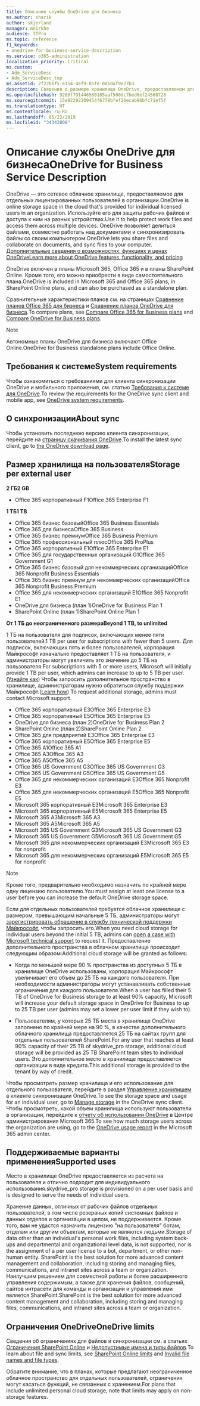 ```yaml
---
title: Описание службы OneDrive для бизнеса
ms.author: sharik
author: skjerland
manager: mnirkhe
audience: ITPro
ms.topic: reference
f1_keywords:
- onedrive-for-business-service-description
ms.service: o365-administration
localization_priority: Critical
ms.custom:
- Adm_ServiceDesc
- Adm_ServiceDesc_top
ms.assetid: 2f22b6f5-e154-4ef9-85fe-0d1daf9e27b3
description: Сведения о размере хранилища OneDrive, предоставляемом для каждого плана подписки.
ms.openlocfilehash: 9280f791446560185aaf500dc7bed6ef24568728
ms.sourcegitcommit: 15e92292209454f6778bfef26ecab96bfc71ef5f
ms.translationtype: HT
ms.contentlocale: ru-RU
ms.lasthandoff: 05/22/2019
ms.locfileid: "34343808"
---
```

# <a name="onedrive-for-business-service-description"></a><span data-ttu-id="a6fc2-103">Описание службы OneDrive для бизнеса</span><span class="sxs-lookup"><span data-stu-id="a6fc2-103">OneDrive for Business Service Description</span></span>

<span data-ttu-id="a6fc2-104">OneDrive — это сетевое облачное хранилище, предоставляемое для отдельных лицензированных пользователей в организации.</span><span class="sxs-lookup"><span data-stu-id="a6fc2-104">OneDrive is online storage space in the cloud that's provided for individual licensed users in an organization.</span></span> <span data-ttu-id="a6fc2-105">Используйте его для защиты рабочих файлов и доступа к ним на разных устройствах.</span><span class="sxs-lookup"><span data-stu-id="a6fc2-105">Use it to help protect work files and access them across multiple devices.</span></span> <span data-ttu-id="a6fc2-106">OneDrive позволяет делиться файлами, совместно работать над документами и синхронизировать файлы со своим компьютером.</span><span class="sxs-lookup"><span data-stu-id="a6fc2-106">OneDrive lets you share files and collaborate on documents, and sync files to your computer.</span></span> [<span data-ttu-id="a6fc2-107">Дополнительные сведения о возможностях, функциях и ценах OneDrive</span><span class="sxs-lookup"><span data-stu-id="a6fc2-107">Learn more about OneDrive features, functionality, and pricing</span></span>](https://go.microsoft.com/fwlink/?linkid=850345) 
  
<span data-ttu-id="a6fc2-108">OneDrive включен в планы Microsoft 365, Office 365 и в планы SharePoint Online. Кроме того, его можно приобрести в виде самостоятельного плана.</span><span class="sxs-lookup"><span data-stu-id="a6fc2-108">OneDrive is included in Microsoft 365 and Office 365 plans, in SharePoint Online plans, and can also be purchased as a standalone plan.</span></span> 
    
<span data-ttu-id="a6fc2-109">Сравнительные характеристики планов см. на страницах [Сравнение планов Office 365 для бизнеса](https://go.microsoft.com/fwlink/?linkid=799177) и [Сравнение планов OneDrive для бизнеса](https://products.office.com/ru-RU/onedrive-for-business/compare-onedrive-for-business-plans).</span><span class="sxs-lookup"><span data-stu-id="a6fc2-109">To compare plans, see [Compare Office 365 for Business plans](https://go.microsoft.com/fwlink/?linkid=799177) and [Compare OneDrive for Business plans](https://products.office.com/en-us/onedrive-for-business/compare-onedrive-for-business-plans).</span></span> 
  
> [!NOTE]
> <span data-ttu-id="a6fc2-110">Автономные планы OneDrive для бизнеса включают Office Online.</span><span class="sxs-lookup"><span data-stu-id="a6fc2-110">OneDrive for Business standalone plans include Office Online.</span></span> 
  
## <a name="system-requirements"></a><span data-ttu-id="a6fc2-111">Требования к системе</span><span class="sxs-lookup"><span data-stu-id="a6fc2-111">System requirements</span></span>

<span data-ttu-id="a6fc2-112">Чтобы ознакомиться с требованиями для клиента синхронизации OneDrive и мобильного приложения, см. статью [Требования к системе для OneDrive](https://go.microsoft.com/fwlink/?linkid=837584).</span><span class="sxs-lookup"><span data-stu-id="a6fc2-112">To review the requirements for the OneDrive sync client and mobile app, see [OneDrive system requirements](https://go.microsoft.com/fwlink/?linkid=837584).</span></span>
  
## <a name="about-sync"></a><span data-ttu-id="a6fc2-113">О синхронизации</span><span class="sxs-lookup"><span data-stu-id="a6fc2-113">About sync</span></span>

<span data-ttu-id="a6fc2-114">Чтобы установить последнюю версию клиента синхронизации, перейдите на [страницу скачивания OneDrive](https://onedrive.live.com/about/download/).</span><span class="sxs-lookup"><span data-stu-id="a6fc2-114">To install the latest sync client, go to [the OneDrive download page](https://onedrive.live.com/about/download/).</span></span> 
  
## <a name="storage-space-per-user"></a><span data-ttu-id="a6fc2-115">Размер хранилища на пользователя</span><span class="sxs-lookup"><span data-stu-id="a6fc2-115">Storage per external user</span></span>

<span data-ttu-id="a6fc2-116">**2 ГБ**</span><span class="sxs-lookup"><span data-stu-id="a6fc2-116">**2 GB**</span></span>

- <span data-ttu-id="a6fc2-117">Office 365 корпоративный F1</span><span class="sxs-lookup"><span data-stu-id="a6fc2-117">Office 365 Enterprise F1</span></span>

<span data-ttu-id="a6fc2-118">**1 ТБ**</span><span class="sxs-lookup"><span data-stu-id="a6fc2-118">**1 TB**</span></span>

- <span data-ttu-id="a6fc2-119">Office 365 бизнес базовый</span><span class="sxs-lookup"><span data-stu-id="a6fc2-119">Office 365 Business Essentials</span></span>
- <span data-ttu-id="a6fc2-120">Office 365 для бизнеса</span><span class="sxs-lookup"><span data-stu-id="a6fc2-120">Office 365 Business</span></span>
- <span data-ttu-id="a6fc2-121">Office 365 бизнес премиум</span><span class="sxs-lookup"><span data-stu-id="a6fc2-121">Office 365 Business Premium</span></span>
- <span data-ttu-id="a6fc2-122">Office 365 профессиональный плюс</span><span class="sxs-lookup"><span data-stu-id="a6fc2-122">Office 365 ProPlus</span></span>
- <span data-ttu-id="a6fc2-123">Office 365 корпоративный E1</span><span class="sxs-lookup"><span data-stu-id="a6fc2-123">Office 365 Enterprise E1</span></span>
- <span data-ttu-id="a6fc2-124">Office 365 для государственных организаций G1</span><span class="sxs-lookup"><span data-stu-id="a6fc2-124">Office 365 Government G1</span></span>
- <span data-ttu-id="a6fc2-125">Office 365 бизнес базовый для некоммерческих организаций</span><span class="sxs-lookup"><span data-stu-id="a6fc2-125">Office 365 Nonprofit Business Essentials</span></span>
- <span data-ttu-id="a6fc2-126">Office 365 бизнес премиум для некоммерческих организаций</span><span class="sxs-lookup"><span data-stu-id="a6fc2-126">Office 365 Nonprofit Business Premium</span></span>
- <span data-ttu-id="a6fc2-127">Office 365 для некоммерческих организаций E1</span><span class="sxs-lookup"><span data-stu-id="a6fc2-127">Office 365 Nonprofit E1</span></span>
- <span data-ttu-id="a6fc2-128">OneDrive для бизнеса (план 1)</span><span class="sxs-lookup"><span data-stu-id="a6fc2-128">OneDrive for Business Plan 1</span></span>
- <span data-ttu-id="a6fc2-129">SharePoint Online (план 1)</span><span class="sxs-lookup"><span data-stu-id="a6fc2-129">SharePoint Online Plan 1</span></span>

<span data-ttu-id="a6fc2-130">**От 1 ТБ до неограниченного размера**</span><span class="sxs-lookup"><span data-stu-id="a6fc2-130">**Beyond 1 TB, to unlimited**</span></span>
 
<span data-ttu-id="a6fc2-131">1 ТБ на пользователя для подписок, включающих менее пяти пользователей.</span><span class="sxs-lookup"><span data-stu-id="a6fc2-131">1 TB per user for subscriptions with fewer than 5 users.</span></span> <span data-ttu-id="a6fc2-132">Для подписок, включающих пять и более пользователей, корпорация Майкрософт изначально предоставляет 1 ТБ на пользователя, и администраторы могут увеличить это значение до 5 ТБ на пользователя.</span><span class="sxs-lookup"><span data-stu-id="a6fc2-132">For subscriptions with 5 or more users, Microsoft will initially provide 1 TB per user, which admins can increase to up to 5 TB per user.</span></span> <span data-ttu-id="a6fc2-133">([Узнайте как](/onedrive/set-default-storage-space)) Чтобы запросить дополнительное пространство в хранилище, администраторам нужно обратиться службу поддержки Майкрософт.</span><span class="sxs-lookup"><span data-stu-id="a6fc2-133">([Learn how](/onedrive/set-default-storage-space)) To request additional storage, admins must contact Microsoft support.</span></span> 

- <span data-ttu-id="a6fc2-134">Office 365 корпоративный E3</span><span class="sxs-lookup"><span data-stu-id="a6fc2-134">Office 365 Enterprise E3</span></span>
- <span data-ttu-id="a6fc2-135">Office 365 корпоративный E5</span><span class="sxs-lookup"><span data-stu-id="a6fc2-135">Office 365 Enterprise E5</span></span>
- <span data-ttu-id="a6fc2-136">OneDrive для бизнеса (план 2)</span><span class="sxs-lookup"><span data-stu-id="a6fc2-136">OneDrive for Business Plan 2</span></span>
- <span data-ttu-id="a6fc2-137">SharePoint Online (план 2)</span><span class="sxs-lookup"><span data-stu-id="a6fc2-137">SharePoint Online Plan 2</span></span>
- <span data-ttu-id="a6fc2-138">Office 365 для предприятий E3</span><span class="sxs-lookup"><span data-stu-id="a6fc2-138">Office 365 Enterprise E3</span></span>
- <span data-ttu-id="a6fc2-139">Office 365 корпоративный E5</span><span class="sxs-lookup"><span data-stu-id="a6fc2-139">Office 365 Enterprise E5</span></span>
- <span data-ttu-id="a6fc2-140">Office 365 A1</span><span class="sxs-lookup"><span data-stu-id="a6fc2-140">Office 365 A1</span></span>
- <span data-ttu-id="a6fc2-141">Office 365 A3</span><span class="sxs-lookup"><span data-stu-id="a6fc2-141">Office 365 A3</span></span>
- <span data-ttu-id="a6fc2-142">Office 365 A5</span><span class="sxs-lookup"><span data-stu-id="a6fc2-142">Office 365 A5</span></span>
- <span data-ttu-id="a6fc2-143">Office 365 US Government G3</span><span class="sxs-lookup"><span data-stu-id="a6fc2-143">Office 365 US Government G3</span></span>
- <span data-ttu-id="a6fc2-144">Office 365 US Government G5</span><span class="sxs-lookup"><span data-stu-id="a6fc2-144">Office 365 US Government G5</span></span>
- <span data-ttu-id="a6fc2-145">Office 365 для некоммерческих организаций E3</span><span class="sxs-lookup"><span data-stu-id="a6fc2-145">Office 365 Nonprofit E3</span></span> 
- <span data-ttu-id="a6fc2-146">Office 365 для некоммерческих организаций E5</span><span class="sxs-lookup"><span data-stu-id="a6fc2-146">Office 365 Nonprofit E5</span></span> 
- <span data-ttu-id="a6fc2-147">Microsoft 365 корпоративный E3</span><span class="sxs-lookup"><span data-stu-id="a6fc2-147">Microsoft 365 Enterprise E3</span></span>
- <span data-ttu-id="a6fc2-148">Microsoft 365 корпоративный E5</span><span class="sxs-lookup"><span data-stu-id="a6fc2-148">Microsoft 365 Enterprise E5</span></span>
- <span data-ttu-id="a6fc2-149">Microsoft 365 A3</span><span class="sxs-lookup"><span data-stu-id="a6fc2-149">Microsoft 365 A3</span></span>
- <span data-ttu-id="a6fc2-150">Microsoft 365 A5</span><span class="sxs-lookup"><span data-stu-id="a6fc2-150">Microsoft 365 A5</span></span>
- <span data-ttu-id="a6fc2-151">Microsoft 365 US Government G3</span><span class="sxs-lookup"><span data-stu-id="a6fc2-151">Microsoft 365 US Government G3</span></span>
- <span data-ttu-id="a6fc2-152">Microsoft 365 US Government G5</span><span class="sxs-lookup"><span data-stu-id="a6fc2-152">Microsoft 365 US Government G5</span></span>
- <span data-ttu-id="a6fc2-153">Microsoft 365 для некоммерческих организаций E3</span><span class="sxs-lookup"><span data-stu-id="a6fc2-153">Microsoft 365 E3 for nonprofit</span></span>
- <span data-ttu-id="a6fc2-154">Microsoft 365 для некоммерческих организаций E5</span><span class="sxs-lookup"><span data-stu-id="a6fc2-154">Microsoft 365 E5 for nonprofit</span></span>

  
> [!NOTE]
> <span data-ttu-id="a6fc2-155">Кроме того, предварительно необходимо назначить по крайней мере одну лицензию пользователю.</span><span class="sxs-lookup"><span data-stu-id="a6fc2-155">You must assign at least one license to a user before you can increase the default OneDrive storage space.</span></span> 
  
<span data-ttu-id="a6fc2-156">Если для отдельных пользователей требуется облачное хранилище с размером, превышающим начальные 5 ТБ, администраторы могут [зарегистрировать обращение в службу технической поддержки Майкрософт](https://go.microsoft.com/fwlink/?linkid=869559), чтобы запросить его.</span><span class="sxs-lookup"><span data-stu-id="a6fc2-156">When you need cloud storage for individual users beyond the initial 5 TB, admins can [open a case with Microsoft technical support](https://go.microsoft.com/fwlink/?linkid=869559) to request it.</span></span> <span data-ttu-id="a6fc2-157">Предоставление дополнительного пространства в облачном хранилище происходит следующим образом:</span><span class="sxs-lookup"><span data-stu-id="a6fc2-157">Additional cloud storage will be granted as follows:</span></span> 
  
- <span data-ttu-id="a6fc2-158">Когда по меньшей мере 90 % пространства из доступных 5 ТБ в хранилище OneDrive использованы, корпорация Майкрософт увеличивает его объем до 25 ТБ на каждого пользователя. При необходимости администраторы могут устанавливать собственные ограничения для каждого пользователя.</span><span class="sxs-lookup"><span data-stu-id="a6fc2-158">When a user has filled their 5 TB of OneDrive for Business storage to at least 90% capacity, Microsoft will increase your default storage space in OneDrive for Business to up to 25 TB per user (admins may set a lower per user limit if they wish to).</span></span> 
    
- <span data-ttu-id="a6fc2-159">Пользователям, у которых 25 ТБ места в хранилище OneDrive заполнено по крайней мере на 90 %, в качестве дополнительного облачного хранилища предоставляется 25 ТБ на сайтах групп для отдельных пользователей SharePoint.</span><span class="sxs-lookup"><span data-stu-id="a6fc2-159">For any user that reaches at least 90% capacity of their 25 TB of skydrive_pro storage, additional cloud storage will be provided as 25 TB SharePoint team sites to individual users.</span></span> <span data-ttu-id="a6fc2-160">Это дополнительное место в хранилище предоставляется организации в виде кредита.</span><span class="sxs-lookup"><span data-stu-id="a6fc2-160">This additional storage is provided to the tenant by way of credit.</span></span>
    
<span data-ttu-id="a6fc2-161">Чтобы просмотреть размер хранилища и его использование для отдельного пользователя, перейдите в раздел [Управление хранилищем](https://support.office.com/article/31519161-059C-4764-B6F8-F5CD29F7FE68) в клиенте синхронизации OneDrive.</span><span class="sxs-lookup"><span data-stu-id="a6fc2-161">To see the storage space and usage for an individual user, go to [Manage storage](https://support.office.com/article/31519161-059C-4764-B6F8-F5CD29F7FE68) in the OneDrive sync client.</span></span> <span data-ttu-id="a6fc2-162">Чтобы просмотреть, какой объем хранилища используют пользователи в организации, перейдите к [отчету об использовании OneDrive](/office365/admin/activity-reports/onedrive-for-business-usage) в Центре администрирования Microsoft 365.</span><span class="sxs-lookup"><span data-stu-id="a6fc2-162">To see how much storage users across the organization are using, go to the [OneDrive usage report](/office365/admin/activity-reports/onedrive-for-business-usage) in the Microsoft 365 admin center.</span></span> 
   
## <a name="supported-uses"></a><span data-ttu-id="a6fc2-163">Поддерживаемые варианты применения</span><span class="sxs-lookup"><span data-stu-id="a6fc2-163">Supported uses</span></span>

<span data-ttu-id="a6fc2-164">Место в хранилище OneDrive предоставляется из расчета на пользователя и отлично подходит для индивидуального использования.</span><span class="sxs-lookup"><span data-stu-id="a6fc2-164">skydrive_pro storage is provisioned on a per user basis and is designed to serve the needs of individual users.</span></span>
  
<span data-ttu-id="a6fc2-165">Хранение данных, отличных от рабочих файлов отдельных пользователей, в том числе резервных копий системных файлов и данных отделов и организации в целом, не поддерживается. Кроме того, вам не удастся назначить лицензию "на пользователя" ботам, отделам или другим объектам, которые не являются людьми.</span><span class="sxs-lookup"><span data-stu-id="a6fc2-165">Storage of data other than an individual's personal work files, including system back-ups and departmental and organizational level data, is not supported, nor is the assignment of a per user license to a bot, department, or other non-human entity. SharePoint is the best solution for more advanced content management and collaboration, including storing and managing files, communications, and intranet sites across a team or organization.</span></span> <span data-ttu-id="a6fc2-166">Наилучшим решением для совместной работы и более расширенного управления содержимым, а также для хранения файлов, сообщений, сайтов интрасети для команды и организации и управления ими является SharePoint.</span><span class="sxs-lookup"><span data-stu-id="a6fc2-166">SharePoint is the best solution for more advanced content management and collaboration, including storing and managing files, communications, and intranet sites across a team or organization.</span></span>
  
## <a name="onedrive-limits"></a><span data-ttu-id="a6fc2-167">Ограничения OneDrive</span><span class="sxs-lookup"><span data-stu-id="a6fc2-167">OneDrive limits</span></span>

<span data-ttu-id="a6fc2-168">Сведения об ограничениях для файлов и синхронизации см. в статьях [Ограничения SharePoint Online](/office365/servicedescriptions/sharepoint-online-service-description/sharepoint-online-limits) и [Недопустимые имена и типы файлов](https://support.office.com/article/64883a5d-228e-48f5-b3d2-eb39e07630fa).</span><span class="sxs-lookup"><span data-stu-id="a6fc2-168">To learn about file and sync limits, see [SharePoint Online limits](/office365/servicedescriptions/sharepoint-online-service-description/sharepoint-online-limits) and [Invalid file names and file types](https://support.office.com/article/64883a5d-228e-48f5-b3d2-eb39e07630fa).</span></span>
  
<span data-ttu-id="a6fc2-169">Обратите внимание, что в планах, которые предлагают неограниченное облачное пространство для отдельных пользователей, ограничения могут касаться функций, не связанных с хранением.</span><span class="sxs-lookup"><span data-stu-id="a6fc2-169">For plans that include unlimited personal cloud storage, note that limits may apply on non-storage features.</span></span> 
  

